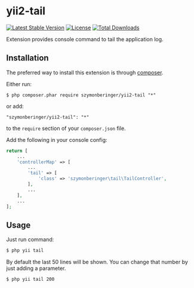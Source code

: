yii2-tail
=========

[![Latest Stable Version](https://poser.pugx.org/szymonberinger/yii2-tail/v/stable)](https://packagist.org/packages/szymonberinger/yii2-tail)
[![License](https://poser.pugx.org/szymonberinger/yii2-tail/license)](https://packagist.org/packages/szymonberinger/yii2-tail)
[![Total Downloads](https://poser.pugx.org/szymonberinger/yii2-tail/downloads)](https://packagist.org/packages/szymonberinger/yii2-tail)

Extension provides console command to tail the application log.

## Installation

The preferred way to install this extension is through [composer](http://getcomposer.org/download/).

Either run:
```
$ php composer.phar require szymonberinger/yii2-tail "*"
```

or add:
```
"szymonberinger/yii2-tail": "*"
```

to the ```require``` section of your `composer.json` file.

Add the following in your console config:
```php
return [
    ...
    'controllerMap' => [
        ...
        'tail' => [
            'class' => 'szymonberinger\tail\TailController',
        ],
        ...
    ],
    ...
];
```

## Usage

Just run command:
```bash
$ php yii tail
```

By default the last 50 lines will be shown. You can change that number by just adding a parameter.
```bash
$ php yii tail 200
```
